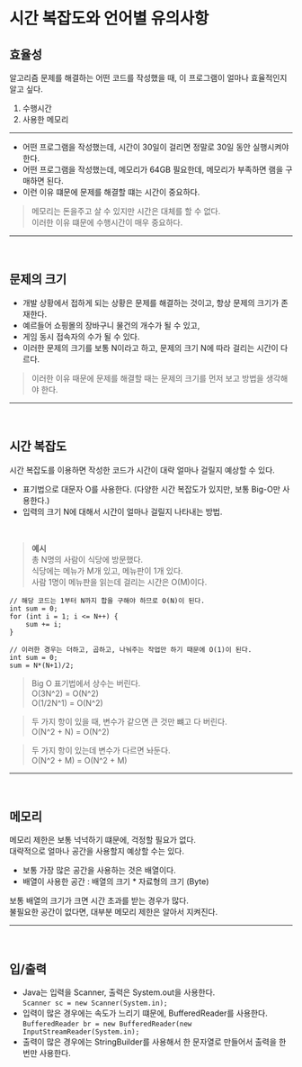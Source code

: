 # 시간 복잡도와 언어별 유의사항

## 효율성
알고리즘 문제를 해결하는 어떤 코드를 작성했을 때, 이 프로그램이 얼마나 효율적인지 알고 싶다.
1. 수행시간
2. 사용한 메모리
___
- 어떤 프로그램을 작성했는데, 시간이 30일이 걸리면 정말로 30일 동안 실행시켜야 한다.
- 어떤 프로그램을 작성했는데, 메모리가 64GB 필요한데, 메모리가 부족하면 램을 구매하면 된다.
- 이런 이유 떄문에 문제를 해결할 떄는 시간이 중요하다.
> 메모리는 돈을주고 살 수 있지만 시간은 대체를 할 수 없다.</br>
이러한 이유 떄문에 수행시간이 매우 중요하다.
___
</br>

## 문제의 크기
- 개발 상황에서 접하게 되는 상황은 문제를 해결하는 것이고, 항상 문제의 크기가 존재한다.
- 예르들어 쇼핑몰의 장바구니 물건의 개수가 될 수 있고,
- 게임 동시 접속자의 수가 될 수 있다.
- 이러한 문제의 크기를 보통 N이라고 하고, 문제의 크기 N에 따라 걸리는 시간이 다르다.
> 이러한 이유 때문에 문제를 해결할 때는 문제의 크기를 먼저 보고 방법을 생각해야 한다.
___
</br>

## 시간 복잡도
시간 복잡도를 이용하면 작성한 코드가 시간이 대략 얼마나 걸릴지 예상할 수 있다.
- 표기법으로 대문자 O를 사용한다. (다양한 시간 복잡도가 있지만, 보통 Big-O만 사용한다.)
- 입력의 크기 N에 대해서 시간이 얼마나 걸릴지 나타내는 방법.
</br>

> **예시**</br>
총 N명의 사람이 식당에 방문했다. </br>
식당에는 메뉴가 M개 있고, 메뉴판이 1개 있다. </br>
사람 1명이 메뉴판을 읽는데 걸리는 시간은 O(M)이다.


```
// 해당 코드는 1부터 N까지 합을 구해야 하므로 O(N)이 된다.
int sum = 0;
for (int i = 1; i <= N++) {
    sum += i;
}
```
```
// 이러한 경우는 더하고, 곱하고, 나눠주는 작업만 하기 때문에 O(1)이 된다.
int sum = 0;
sum = N*(N+1)/2;
```
> Big O 표기법에서 상수는 버린다. </br>
O(3N^2) = O(N^2) </br>
O(1/2N^1) = O(N^2)

> 두 가지 항이 있을 때, 변수가 같으면 큰 것만 뺴고 다 버린다.</br>
O(N^2 + N) = O(N^2)

> 두 가지 항이 있는데 변수가 다르면 놔둔다.</br>
O(N^2 + M) = O(N^2 + M)
___
</br>

## 메모리
메모리 제한은 보통 넉넉하기 떄문에, 걱정할 필요가 없다. </br>
대략적으로 얼마나 공간을 사용할지 예상할 수는 있다.
- 보통 가장 많은 공간을 사용하는 것은 배열이다.
- 배열이 사용한 공간 : 배열의 크기 * 자료형의 크기 (Byte)

보통 배열의 크기가 크면 시간 초과를 받는 경우가 많다. </br>
불필요한 공간이 없다면, 대부분 메모리 제한은 알아서 지켜진다.
___
</br>

## 입/출력
- Java는 입력을 Scanner, 출력은 System.out을 사용한다. </br>
``` Scanner sc = new Scanner(System.in); ```
- 입력이 많은 경우에는 속도가 느리기 떄문에, BufferedReader를 사용한다. </br>
``` BufferedReader br = new BufferedReader(new InputStreamReader(System.in); ```
- 출력이 많은 경우에는 StringBuilder를 사용해서 한 문자열로 만들어서 출력을 한 번만 사용한다.

